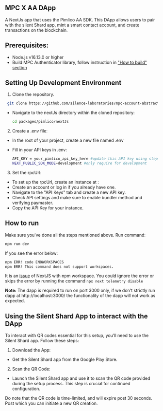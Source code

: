 ## MPC X AA DApp
 A NextJs app that uses the Pimlico AA SDK. This DApp allows users to pair with the silent Shard app, mint a smart contact account, and create transactions on the blockchain.

## Prerequisites:
- Node.js v16.13.0 or higher
- Build MPC Authenticator library, follow instruction in ["How to build" section](../../mpc/README.md#how-to-build)

## Setting Up Development Environment

1. Clone the repository.

 ```bash
  git clone https://github.com/silence-laboratories/mpc-account-abstraction-sdk
 ```

- Navigate to the nextJs directory within the cloned repository:

  ```bash
  cd packages/pimlico/nextJs
  ```

2. Create a .env file:
- In the root of your project, create a new file named .env

- Fill in your API keys in .env:
    ``` bash
    API_KEY = your_pimlico_api_key_here #update this API key using step 3 below
    NEXT_PUBLIC_SDK_MODE=development #only require for development
    ```
3. Set the rpcUrl:
- To set up the rpcUrl, create an instance at :
- Create an account or log in if you already have one.
- Navigate to the "API Keys" tab and create a new API key.
- Check API settings and make sure to enable bundler method and verifying paymaster.
- Copy the API Key for your instance.

## How to run
Make sure you've done all the steps mentioned above. Run command:

```sh
npm run dev
```

If you see the error below:

```sh
npm ERR! code ENOWORKSPACES
npm ERR! This command does not support workspaces.
```

It is an [issue](https://github.com/vercel/next.js/issues/47121) of NextJS with npm workspace.
You could ignore the error or skips the error by running the command `npx next telemetry disable`

**Note:** The dapp is required to run on port 3000 only, if we don't strictly run dapp at http://localhost:3000/ the functionality of the dapp will not work as expected.

## Using the Silent Shard App to interact with the DApp
To interact with QR codes essential for this setup, you'll need to use the Silent Shard app. Follow these steps:
1. Download the App:
 - Get the Silent Shard app from the Google Play Store.
2. Scan the QR Code:
 - Launch the Silent Shard app and use it to scan the QR code provided during the setup process. This step is crucial for continued configuration.

Do note that the QR code is time-limited, and will expire post 30 seconds. Post which you can initiate a new QR creation.


